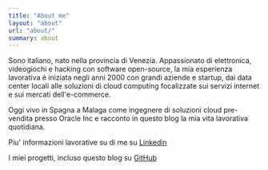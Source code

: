 ```yaml
---
title: "About me"
layout: "about"
url: "about/"
summary: about
---
```


Sono italiano, nato nella provincia di Venezia. Appassionato di elettronica, videogiochi e hacking con software open-source, la mia esperienza lavorativa è iniziata negli anni 2000 con grandi aziende e startup, dai data center locali alle soluzioni di cloud computing focalizzate sui servizi internet e sui mercati dell'e-commerce. 

Oggi vivo in Spagna a Malaga come ingegnere di soluzioni cloud pre-vendita presso Oracle Inc e racconto in questo blog la mia vita lavorativa quotidiana.

Piu' informazioni lavorative su di me su [Linkedin](https://www.linkedin.com/in/enricopesce/)

I miei progetti, incluso questo blog su [GitHub](https://github.com/enricopesce)